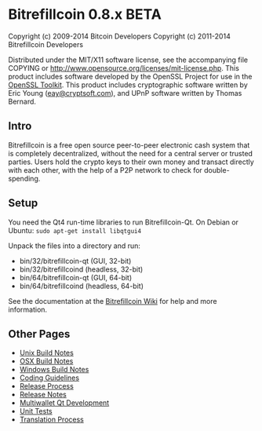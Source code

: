 Bitrefillcoin 0.8.x BETA
====================

Copyright (c) 2009-2014 Bitcoin Developers
Copyright (c) 2011-2014 Bitrefillcoin Developers

Distributed under the MIT/X11 software license, see the accompanying
file COPYING or http://www.opensource.org/licenses/mit-license.php.
This product includes software developed by the OpenSSL Project for use in the [OpenSSL Toolkit](http://www.openssl.org/). This product includes
cryptographic software written by Eric Young ([eay@cryptsoft.com](mailto:eay@cryptsoft.com)), and UPnP software written by Thomas Bernard.


Intro
---------------------
Bitrefillcoin is a free open source peer-to-peer electronic cash system that is
completely decentralized, without the need for a central server or trusted
parties.  Users hold the crypto keys to their own money and transact directly
with each other, with the help of a P2P network to check for double-spending.


Setup
---------------------
You need the Qt4 run-time libraries to run Bitrefillcoin-Qt. On Debian or Ubuntu:
	`sudo apt-get install libqtgui4`

Unpack the files into a directory and run:

- bin/32/bitrefillcoin-qt (GUI, 32-bit)
- bin/32/bitrefillcoind (headless, 32-bit)
- bin/64/bitrefillcoin-qt (GUI, 64-bit)
- bin/64/bitrefillcoind (headless, 64-bit)

See the documentation at the [Bitrefillcoin Wiki](http://bitrefillcoin.info)
for help and more information.


Other Pages
---------------------
- [Unix Build Notes](build-unix.md)
- [OSX Build Notes](build-osx.md)
- [Windows Build Notes](build-msw.md)
- [Coding Guidelines](coding.md)
- [Release Process](release-process.md)
- [Release Notes](release-notes.md)
- [Multiwallet Qt Development](multiwallet-qt.md)
- [Unit Tests](unit-tests.md)
- [Translation Process](translation_process.md)
